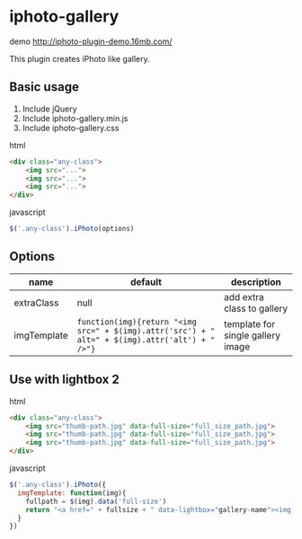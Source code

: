 # iphoto-gallery

demo http://iphoto-plugin-demo.16mb.com/

This plugin creates iPhoto like gallery.

## Basic usage

1. Include jQuery
2. Include iphoto-gallery.min.js
3. Include iphoto-gallery.css

html

```html
<div class="any-class">
    <img src="...">
    <img src="...">
    <img src="...">
</div>
```

javascript

``` javascript
$('.any-class').iPhoto(options)
```

## Options

name       | default                                                                                           | description
-----------|---------------------------------------------------------------------------------------------------|---------------------------
extraClass | null                                                                                              | add extra class to gallery
imgTemplate|```function(img){return "<img src=" + $(img).attr('src') + " alt=" + $(img).attr('alt') + " />"}```| template for single gallery image


## Use with lightbox 2

html

```html
<div class="any-class">
    <img src="thumb-path.jpg" data-full-size="full_size_path.jpg">
    <img src="thumb-path.jpg" data-full-size="full_size_path.jpg">
    <img src="thumb-path.jpg" data-full-size="full_size_path.jpg">
</div>
```

javascript

``` javascript
$('.any-class').iPhoto({
  imgTemplate: function(img){
    fullpath = $(img).data('full-size')
    return "<a href=" + fullsize + " data-lightbox="gallery-name"><img src=" + $(img).attr('src') + " alt=" + $(img).attr('alt') + " /></a>"
  }
})
```

